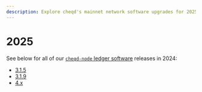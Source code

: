 ```yaml
---
description: Explore cheqd's mainnet network software upgrades for 2025.
---
```


# 2025

See below for all of our [`cheqd-node` ledger software](https://github.com/cheqd/cheqd-node/) releases in 2024:

* [3.1.5](3.1.5.md)
* [3.1.9](3.1.9.md)
* [4.x](4.x.md)

